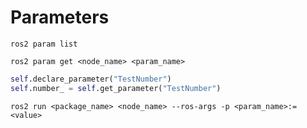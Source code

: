# Parameters 

```
ros2 param list
```

```
ros2 param get <node_name> <param_name>
```

```python
self.declare_parameter("TestNumber")
self.number_ = self.get_parameter("TestNumber")
```

```
ros2 run <package_name> <node_name> --ros-args -p <param_name>:=<value>
```

